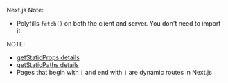 
Next.js Note:
  - Polyfills `fetch()` on both the client and server. You don't need to import it.



NOTE:
  - [getStaticProps details](https://nextjs.org/learn/basics/data-fetching/getstaticprops-details)
  - [getStaticPaths details](https://nextjs.org/learn/basics/dynamic-routes/dynamic-routes-details)
  - Pages that begin with `[` and end with `]` are dynamic routes in Next.js